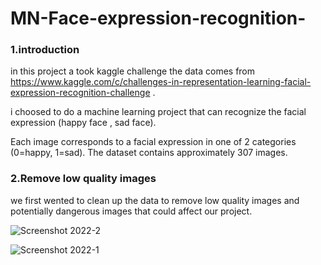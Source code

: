 # MN-Face-expression-recognition-
### 1.introduction


in this project a took kaggle challenge
the data comes from https://www.kaggle.com/c/challenges-in-representation-learning-facial-expression-recognition-challenge .

i choosed to do a machine learning project that can recognize the facial expression (happy face , sad face).

Each image corresponds to a facial expression in one of 2 categories (0=happy, 1=sad). The dataset contains approximately 307 images.

### 2.Remove low quality  images

we first wented to clean up the data to remove low quality images and potentially dangerous images that could affect our project.

![Screenshot 2022-2](https://user-images.githubusercontent.com/76142720/207522112-5413e10e-79c7-446a-8778-cc459698f3e3.png)



![Screenshot 2022-1](https://user-images.githubusercontent.com/76142720/207521137-4d66092f-a106-48d2-8e7f-cb32908bc8e8.png)
